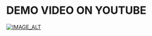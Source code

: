 # DEMO VIDEO ON YOUTUBE

[![IMAGE_ALT](https://img.youtube.com/vi/3V7FFyz7zgk/0.jpg)](https://www.youtube.com/watch?v=3V7FFyz7zgk)

